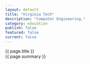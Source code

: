 ```yaml
---
layout: default
title: "Virginia Tech"
description: "Computer Engineering."   
category: education
publish: false
featured: false
current: false
---
```

{{ page.title }}  
{{ page.summary }}  

